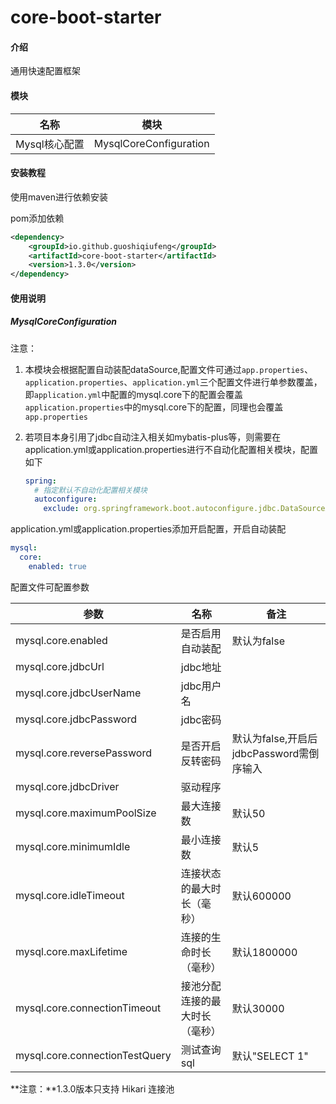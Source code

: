 # core-boot-starter

#### 介绍
通用快速配置框架

#### 模块

| 名称         | 模块     |
| ------------ | -------- |
| Mysql核心配置 | MysqlCoreConfiguration |

#### 安装教程
使用maven进行依赖安装

pom添加依赖

```xml
<dependency>
    <groupId>io.github.guoshiqiufeng</groupId>
    <artifactId>core-boot-starter</artifactId>
    <version>1.3.0</version>
</dependency>
```

#### 使用说明

##### **MysqlCoreConfiguration**

注意：

1. 本模块会根据配置自动装配dataSource,配置文件可通过```app.properties```、```application.properties```、```application.yml```三个配置文件进行单参数覆盖，即```application.yml```中配置的mysql.core下的配置会覆盖```application.properties```中的mysql.core下的配置，同理也会覆盖```app.properties```

2. 若项目本身引用了jdbc自动注入相关如mybatis-plus等，则需要在application.yml或application.properties进行不自动化配置相关模块，配置如下

   ```yml
   spring:
     # 指定默认不自动化配置相关模块
     autoconfigure:
       exclude: org.springframework.boot.autoconfigure.jdbc.DataSourceAutoConfiguration
   ```

application.yml或application.properties添加开启配置，开启自动装配

```yml
mysql:
  core:
    enabled: true
```

配置文件可配置参数

| 参数                           | 名称                           | 备注                                     |
| ------------------------------ | ------------------------------ | ---------------------------------------- |
| mysql.core.enabled             | 是否启用自动装配               | 默认为false                              |
| mysql.core.jdbcUrl             | jdbc地址                       |                                          |
| mysql.core.jdbcUserName        | jdbc用户名                     |                                          |
| mysql.core.jdbcPassword        | jdbc密码                       |                                          |
| mysql.core.reversePassword     | 是否开启反转密码               | 默认为false,开启后jdbcPassword需倒序输入 |
| mysql.core.jdbcDriver          | 驱动程序                       |                                          |
| mysql.core.maximumPoolSize     | 最大连接数                     | 默认50                                   |
| mysql.core.minimumIdle         | 最小连接数                     | 默认5                                    |
| mysql.core.idleTimeout         | 连接状态的最大时长（毫秒）     | 默认600000                               |
| mysql.core.maxLifetime         | 连接的生命时长（毫秒）         | 默认1800000                              |
| mysql.core.connectionTimeout   | 接池分配连接的最大时长（毫秒） | 默认30000                                |
| mysql.core.connectionTestQuery | 测试查询sql                    | 默认"SELECT 1"                           |

**注意：**1.3.0版本只支持 Hikari 连接池